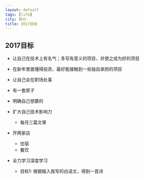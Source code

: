 ```yaml
---
layout: default
tags: [life]
city: 铁力 
title: 2017目标 
---
```


2017目标
----------
+ 让自己在技术上有名气；多写有意义的项目，并使之成为好的项目
+ 在新年里面懂得投资，最好能接触到一些独自承担的项目
+ 让自己会在职场处事
+ 有一套房子
+ 明确自己想要的
+ 扩大自己技术影响力
	+ 每月三篇文章
+ 开两家店
    + 住宿
    + 餐饮

+ 全力学习深度学习
	+ 目标1: 根据输入我写的白话文，得到一首诗

